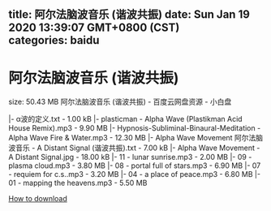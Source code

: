 
title: 阿尔法脑波音乐 (谐波共振)
date: Sun Jan 19 2020 13:39:07 GMT+0800 (CST)    
categories: baidu
---

# 阿尔法脑波音乐 (谐波共振)
size: 50.43 MB
 阿尔法脑波音乐 (谐波共振) - 百度云网盘资源 - 小白盘
 
|- α波的定义.txt - 1.00 kB
|- plasticman - Alpha Wave (Plastikman Acid House Remix).mp3 - 9.90 MB
|- Hypnosis-Subliminal-Binaural-Meditation - Alpha Wave Fire & Water.mp3 - 12.30 MB
|- Alpha Wave Movement 阿尔法脑波音乐 - A Distant Signal (谐波共振).txt - 7.00 kB
|- Alpha Wave Movement - A Distant Signal.jpg - 18.00 kB
|- 11 - lunar sunrise.mp3 - 2.00 MB
|- 09 - plasma cloud.mp3 - 3.80 MB
|- 08 - portal full of stars.mp3 - 6.90 MB
|- 07 - requiem for c.s..mp3 - 3.20 MB
|- 04 - a place of peace.mp3 - 6.80 MB
|- 01 - mapping the heavens.mp3 - 5.50 MB

[How to download](https://bpcam.bemobtrk.com/go/2ceec3aa-1ca2-46d6-b9ff-aaa5c184517c?jno=3752)